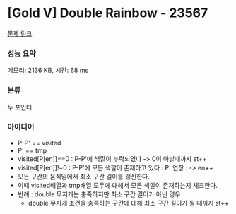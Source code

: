 # [Gold V] Double Rainbow - 23567 

[문제 링크](https://www.acmicpc.net/problem/23567) 

### 성능 요약

메모리: 2136 KB, 시간: 68 ms

### 분류

두 포인터

### 아이디어

- P-P' == visited
- P' == tmp
- visited[P[en]]==0 : P-P'에 색깔이 누락되었다 -> 0이 아닐때까지 st++
- visited[P[en]]!=0 : P-P'에 모든 색깔이 존재하고 있다 : P' 연장 : -> en++
- 모든 구간의 움직임에서 최소 구간 길이를 갱신한다.
- 이때 visited배열과 tmp배열 모두에 대해서 모든 색깔이 존재하는지 체크한다.
- 반례 : double 무지개는 충족하지만 최소 구간 길이가 아닌 경우
  - double 무지개 조건을 충족하는 구간에 대해 최소 구간 길이가 될 때까지 st++
